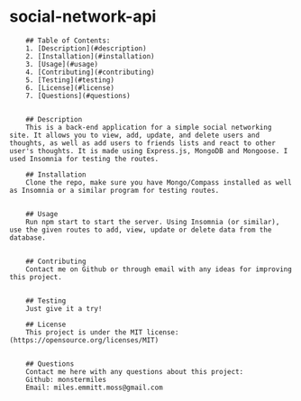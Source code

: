 # social-network-api

        ## Table of Contents:
        1. [Description](#description) 
        2. [Installation](#installation)
        3. [Usage](#usage)
        4. [Contributing](#contributing)
        5. [Testing](#testing)
        6. [License](#license)
        7. [Questions](#questions)


        ## Description
        This is a back-end application for a simple social networking site. It allows you to view, add, update, and delete users and thoughts, as well as add users to friends lists and react to other user's thoughts. It is made using Express.js, MongoDB and Mongoose. I used Insomnia for testing the routes. 

        ## Installation
        Clone the repo, make sure you have Mongo/Compass installed as well as Insomnia or a similar program for testing routes.

        
        ## Usage
        Run npm start to start the server. Using Insomnia (or similar), use the given routes to add, view, update or delete data from the database.     


        ## Contributing
        Contact me on Github or through email with any ideas for improving this project.

        
        ## Testing
        Just give it a try! 

        ## License
        This project is under the MIT license: (https://opensource.org/licenses/MIT)

        
        ## Questions
        Contact me here with any questions about this project:
        Github: monstermiles
        Email: miles.emmitt.moss@gmail.com